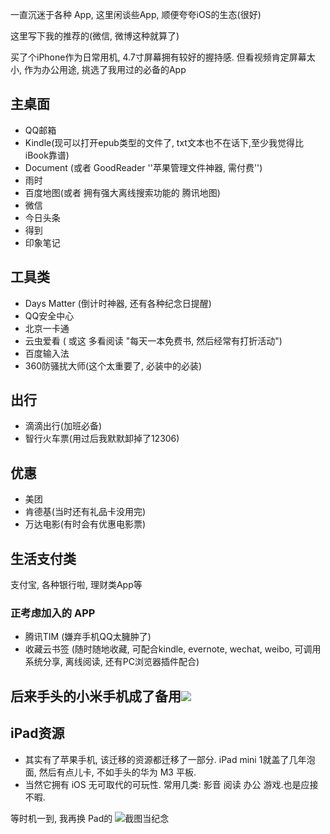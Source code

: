 一直沉迷于各种 App, 这里闲谈些App, 顺便夸夸iOS的生态(很好)

这里写下我的推荐的(微信, 微博这种就算了)

买了个iPhone作为日常用机, 4.7寸屏幕拥有较好的握持感. 但看视频肯定屏幕太小, 作为办公用途, 挑选了我用过的必备的App

## 主桌面

* QQ邮箱
* Kindle(现可以打开epub类型的文件了, txt文本也不在话下,至少我觉得比iBook靠谱)
* Document (或者 GoodReader ''苹果管理文件神器, 需付费'')
* 雨时
* 百度地图(或者 拥有强大离线搜索功能的 腾讯地图)
* 微信
* 今日头条
* 得到
* 印象笔记

## 工具类

* Days Matter (倒计时神器, 还有各种纪念日提醒)
* QQ安全中心
* 北京一卡通
* 云虫爱看 ( 或这 多看阅读 "每天一本免费书, 然后经常有打折活动")
* 百度输入法
* 360防骚扰大师(这个太重要了, 必装中的必装)

## 出行

* 滴滴出行(加班必备)
* 智行火车票(用过后我默默卸掉了12306)

## 优惠

* 美团
* 肯德基(当时还有礼品卡没用完)
* 万达电影(有时会有优惠电影票)

## 生活支付类

支付宝, 各种银行啦, 理财类App等

### 正考虑加入的 APP

* 腾讯TIM (嫌弃手机QQ太臃肿了)
* 收藏云书签 (随时随地收藏, 可配合kindle, evernote, wechat, weibo, 可调用系统分享, 离线阅读, 还有PC浏览器插件配合)

## 后来手头的小米手机成了备用![](https://upload-images.jianshu.io/upload_images/1662509-3b1988671c31fc11.png?imageMogr2/auto-orient/strip%7CimageView2/2/w/1240)

## iPad资源

* 其实有了苹果手机, 该迁移的资源都迁移了一部分. iPad mini 1就盖了几年泡面, 然后有点儿卡, 不如手头的华为 M3 平板.
* 当然它拥有 iOS 无可取代的可玩性. 常用几类: 影音  阅读 办公 游戏.也是应接不暇.

 等时机一到, 我再换 Pad的
![截图当纪念](https://upload-images.jianshu.io/upload_images/1662509-0daad5d880393ba9.png?imageMogr2/auto-orient/strip%7CimageView2/2/w/1240)
